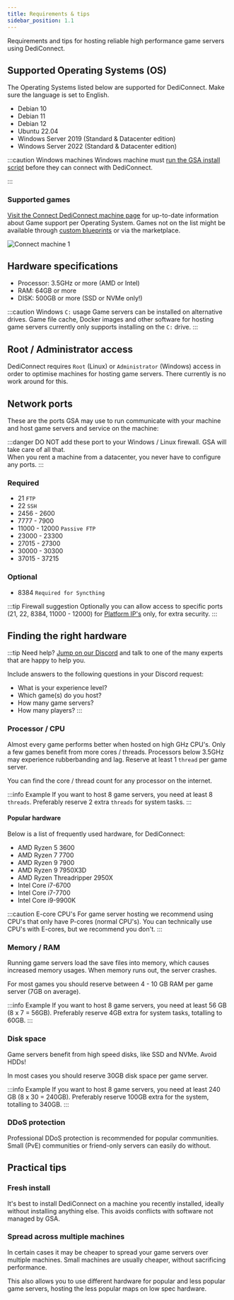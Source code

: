 ```yaml
---
title: Requirements & tips
sidebar_position: 1.1
---
```


Requirements and tips for hosting reliable high performance game servers using DediConnect.

## Supported Operating Systems (OS)
The Operating Systems listed below are supported for DediConnect. Make sure the language is set to English.

- Debian 10
- Debian 11
- Debian 12
- Ubuntu 22.04
- Windows Server 2019 (Standard & Datacenter edition)
- Windows Server 2022 (Standard & Datacenter edition)

:::caution Windows machines
Windows machine must [run the GSA install script](/getting_started/dediconnect/installation#prepare-a-windows-machine) before they can connect with DediConnect.

:::

### Supported games

[Visit the Connect DediConnect machine page](https://dash.gameserverapp.com/order/machine) for up-to-date information about Game support per Operating System. Games not on the list might be available through [custom blueprints](/dashboard/blueprints/getting_started) or via the marketplace.

![Connect machine 1](/img/getting_started/dediconnect/installation/game_support_os.jpg)

## Hardware specifications

- Processor: 3.5GHz or more (AMD or Intel)
- RAM: 64GB or more
- DISK: 500GB or more (SSD or NVMe only!)

:::caution Windows `C:` usage
Game servers can be installed on alternative drives.
Game file cache, Docker images and other software for hosting game servers currently only supports installing on the `C:` drive.
:::


## Root / Administrator access
DediConnect requires `Root` (Linux) or `Administrator` (Windows) access in order to optimise machines for hosting game servers. There currently is no work around for this.

## Network ports

These are the ports GSA may use to run communicate with your machine and host game servers and service on the machine:

:::danger 
DO NOT add these port to your Windows / Linux firewall. GSA will take care of all that.\
When you rent a machine from a datacenter, you never have to configure any ports.
:::

### Required
- 21 `FTP`
- 22 `SSH`
- 2456 - 2600
- 7777 - 7900
- 11000 - 12000 `Passive FTP`
- 23000 - 23300
- 27015 - 27300
- 30000 - 30300
- 37015 - 37215

### Optional
- 8384 `Required for Syncthing`

:::tip Firewall suggestion
Optionally you can allow access to specific ports (21, 22, 8384, 11000 - 12000) for [Platform IP's](/getting_started/security#platform-ips) only, for extra security.
:::

## Finding the right hardware

:::tip Need help?
[Jump on our Discord](https://www.gameserverapp.com/join-discord) and talk to one of the many experts that are happy to help you.

Include answers to the following questions in your Discord request:
- What is your experience level?
- Which game(s) do you host?
- How many game servers?
- How many players?
:::

### Processor / CPU
Almost every game performs better when hosted on high GHz CPU's. Only a few games benefit from more cores / threads. Processors below 3.5GHz may experience rubberbanding and lag. Reserve at least 1 `thread` per game server.

You can find the core / thread count for any processor on the internet.

:::info Example
If you want to host 8 game servers, you need at least 8 `threads`. Preferably reserve 2 extra `threads` for system tasks.
:::


#### Popular hardware
Below is a list of frequently used hardware, for DediConnect:
- AMD Ryzen 5 3600
- AMD Ryzen 7 7700
- AMD Ryzen 9 7900
- AMD Ryzen 9 7950X3D
- AMD Ryzen Threadripper 2950X
- Intel Core i7-6700
- Intel Core i7-7700
- Intel Core i9-9900K

:::caution E-core CPU's
For game server hosting we recommend using CPU's that only have P-cores (normal CPU's). You can technically use CPU's with E-cores, but we recommend you don't.
:::


### Memory / RAM
Running game servers load the save files into memory, which causes increased memory usages. When memory runs out, the server crashes.

For most games you should reserve between 4 - 10 GB RAM per game server (7GB on average).

:::info Example
If you want to host 8 game servers, you need at least 56 GB (8 x 7 = 56GB). Preferably reserve 4GB extra for system tasks, totalling to 60GB.
:::

### Disk space
Game servers benefit from high speed disks, like SSD and NVMe. Avoid HDDs!

In most cases you should reserve 30GB disk space per game server.

:::info Example
If you want to host 8 game servers, you need at least 240 GB (8 x 30 = 240GB). Preferably reserve 100GB extra for the system, totalling to 340GB.
:::

### DDoS protection
Professional DDoS protection is recommended for popular communities. Small (PvE) communities or friend-only servers can easily do without.



## Practical tips

### Fresh install
It's best to install DediConnect on a machine you recently installed, ideally without installing anything else. This avoids conflicts with software not managed by GSA.

### Spread across multiple machines
In certain cases it may be cheaper to spread your game servers over multiple machines. Small machines are usually cheaper, without sacrificing performance.

This also allows you to use different hardware for popular and less popular game servers, hosting the less popular maps on low spec hardware.